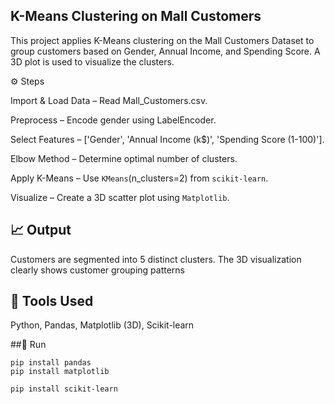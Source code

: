 ##  K-Means Clustering on Mall Customers
This project applies K-Means clustering on the Mall Customers Dataset to group customers based on Gender, Annual Income, and Spending Score. A 3D plot is used to visualize the clusters.

⚙️ Steps

Import & Load Data – Read Mall_Customers.csv.

Preprocess – Encode gender using LabelEncoder.

Select Features – ['Gender', 'Annual Income (k$)', 'Spending Score (1-100)'].

Elbow Method – Determine optimal number of clusters.

Apply K-Means – Use `KMeans`(n_clusters=2) from `scikit-learn`.

Visualize – Create a 3D scatter plot using `Matplotlib`.

 ## 📈 Output
Customers are segmented into 5 distinct clusters.
The 3D visualization clearly shows customer grouping patterns


## 🧰 Tools Used

Python, Pandas, Matplotlib (3D), Scikit-learn

##🚀 Run
```
pip install pandas
pip install matplotlib

pip install scikit-learn
```
